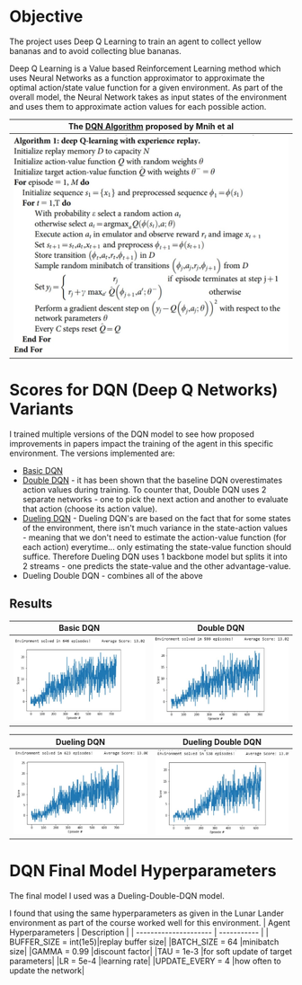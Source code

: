 # Objective
The project uses Deep Q Learning to train an agent to collect yellow bananas and to avoid collecting blue bananas.

Deep Q Learning is a Value based Reinforcement Learning method which uses Neural Networks as a function approximator to approximate the optimal action/state value function for a given environment. As part of the overall model, the Neural Network takes as input states of the environment and uses them to approximate action values for each possible action.

| The [DQN Algorithm](https://storage.googleapis.com/deepmind-media/dqn/DQNNaturePaper.pdf) proposed by Mnih et al |
| -----------------------------------|
| ![DQN Algorithm](https://github.com/AJS1NGH/Udacity-Deep-Reinforcement-Learning/blob/master/Project1/images/dqn_algo.jpg) |


# Scores for DQN (Deep Q Networks) Variants

I trained multiple versions of the DQN model to see how proposed improvements in papers impact the training of the agent in this specific environment. The versions implemented are:
* [Basic DQN](https://storage.googleapis.com/deepmind-media/dqn/DQNNaturePaper.pdf)
* [Double DQN](https://arxiv.org/abs/1509.06461) - it has been shown that the baseline DQN overestimates action values during training. To counter that, Double DQN uses 2 separate networks - one to pick the next action and another to evaluate that action (choose its action value).
* [Dueling DQN](https://arxiv.org/abs/1511.06581) - Dueling DQN's are based on the fact that for some states of the environment, there isn't much variance in the state-action values - meaning that we don't need to estimate the action-value function (for each action) everytime... only estimating the state-value function should suffice. Therefore Dueling DQN uses 1 backbone model but splits  it into 2 streams - one predicts the state-value and the other advantage-value.
* Dueling Double DQN - combines all of the above

## Results
| Basic DQN | Double DQN |
:-------------------------:|:-------------------------:|
![Basic DQN](https://github.com/AJS1NGH/Udacity-Deep-Reinforcement-Learning/blob/master/Project1/images/DQN.jpg) |  ![Double DQN](https://github.com/AJS1NGH/Udacity-Deep-Reinforcement-Learning/blob/master/Project1/images/Double_DQN.jpg) |

| Dueling DQN | Dueling Double DQN |
:-------------------------:|:-------------------------:|
![Dueling DQN](https://github.com/AJS1NGH/Udacity-Deep-Reinforcement-Learning/blob/master/Project1/images/Dueling_DQN.jpg) |  ![Dueling Double DQN](https://github.com/AJS1NGH/Udacity-Deep-Reinforcement-Learning/blob/master/Project1/images/Dueling_Double_DQN.jpg) |

# DQN Final Model Hyperparameters

The final model I used was a Dueling-Double-DQN model.

I found that using the same hyperparameters as given in the Lunar Lander environment as part of the course worked well for this environment.
| Agent Hyperparameters | Description |
| --------------------- | ----------- |
| BUFFER_SIZE = int(1e5)|replay buffer size|
|BATCH_SIZE = 64         |minibatch size|
|GAMMA = 0.99            |discount factor|
|TAU = 1e-3              |for soft update of target parameters|
|LR = 5e-4               |learning rate|
|UPDATE_EVERY = 4        |how often to update the network|

